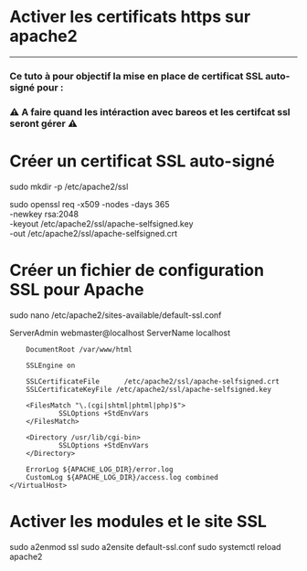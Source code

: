 # Activer les certificats https sur apache2

---

### Ce tuto à pour objectif la mise en place de  certificat SSL auto-signé pour :
### ⚠️ A faire quand les intéraction avec bareos et les certifcat ssl seront gérer ⚠️



# Créer un certificat SSL auto-signé

sudo mkdir -p /etc/apache2/ssl

sudo openssl req -x509 -nodes -days 365 \
 -newkey rsa:2048 \
 -keyout /etc/apache2/ssl/apache-selfsigned.key \
 -out /etc/apache2/ssl/apache-selfsigned.crt

 
 # Créer un fichier de configuration SSL pour Apache
 
 sudo nano /etc/apache2/sites-available/default-ssl.conf


 <IfModule mod_ssl.c>
    <VirtualHost _default_:443>
        ServerAdmin webmaster@localhost
        ServerName localhost

        DocumentRoot /var/www/html

        SSLEngine on

        SSLCertificateFile      /etc/apache2/ssl/apache-selfsigned.crt
        SSLCertificateKeyFile /etc/apache2/ssl/apache-selfsigned.key

        <FilesMatch "\.(cgi|shtml|phtml|php)$">
                SSLOptions +StdEnvVars
        </FilesMatch>

        <Directory /usr/lib/cgi-bin>
                SSLOptions +StdEnvVars
        </Directory>

        ErrorLog ${APACHE_LOG_DIR}/error.log
        CustomLog ${APACHE_LOG_DIR}/access.log combined
    </VirtualHost>
</IfModule>



# Activer les modules et le site SSL

sudo a2enmod ssl
sudo a2ensite default-ssl.conf
sudo systemctl reload apache2










